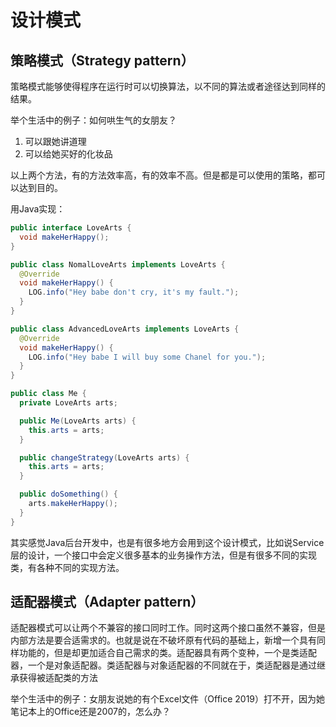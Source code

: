 # 设计模式
## 策略模式（Strategy pattern）
策略模式能够使得程序在运行时可以切换算法，以不同的算法或者途径达到同样的结果。

举个生活中的例子：如何哄生气的女朋友？
1. 可以跟她讲道理
2. 可以给她买好的化妆品

以上两个方法，有的方法效率高，有的效率不高。但是都是可以使用的策略，都可以达到目的。

用Java实现：

```java
public interface LoveArts {
  void makeHerHappy();
}

public class NomalLoveArts implements LoveArts {
  @Override
  void makeHerHappy() {
    LOG.info("Hey babe don't cry, it's my fault.");
  }
}

public class AdvancedLoveArts implements LoveArts {
  @Override
  void makeHerHappy() {
    LOG.info("Hey babe I will buy some Chanel for you.");
  }
}

public class Me {
  private LoveArts arts;

  public Me(LoveArts arts) {
    this.arts = arts;
  }

  public changeStrategy(LoveArts arts) {
    this.arts = arts;
  }

  public doSomething() {
    arts.makeHerHappy();
  }
}
```
其实感觉Java后台开发中，也是有很多地方会用到这个设计模式，比如说Service层的设计，一个接口中会定义很多基本的业务操作方法，但是有很多不同的实现类，有各种不同的实现方法。

## 适配器模式（Adapter pattern）
适配器模式可以让两个不兼容的接口同时工作。同时这两个接口虽然不兼容，但是内部方法是要合适需求的。也就是说在不破坏原有代码的基础上，新增一个具有同样功能的，但是却更加适合自己需求的类。适配器具有两个变种，一个是类适配器，一个是对象适配器。类适配器与对象适配器的不同就在于，类适配器是通过继承获得被适配类的方法

举个生活中的例子：女朋友说她的有个Excel文件（Office 2019）打不开，因为她笔记本上的Office还是2007的，怎么办？